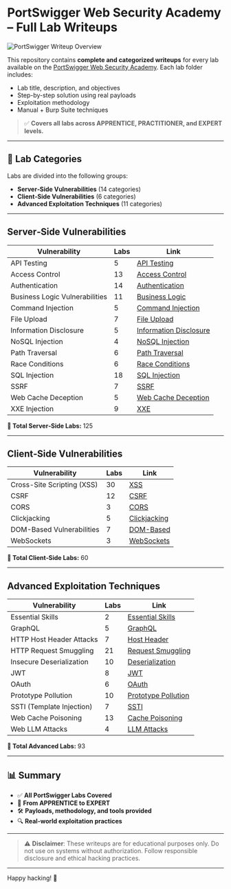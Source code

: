 # PortSwigger Web Security Academy – Full Lab Writeups

![PortSwigger Writeup Overview](https://github.com/user-attachments/assets/cc2f4fd4-0bb1-4f69-b40c-5e99a55d8676)

This repository contains **complete and categorized writeups** for every lab available on the [PortSwigger Web Security Academy](https://portswigger.net/web-security). Each lab folder includes:

- Lab title, description, and objectives  
- Step-by-step solution using real payloads  
- Exploitation methodology  
- Manual + Burp Suite techniques  

> ✅ **Covers all labs across APPRENTICE, PRACTITIONER, and EXPERT levels.**

---

## 🎯 Lab Categories

Labs are divided into the following groups:

-  **Server‑Side Vulnerabilities** (14 categories)
- **Client‑Side Vulnerabilities** (6 categories)
-  **Advanced Exploitation Techniques** (11 categories)

---

##  Server‑Side Vulnerabilities

| Vulnerability                   | Labs | Link                                                                 |
|--------------------------------|------|----------------------------------------------------------------------|
| API Testing                    | 5    | [API Testing](./Server-Side%20labs/API%20testing/)                   |
| Access Control                 | 13   | [Access Control](./Server-Side%20labs/Access%20Control/)             |
| Authentication                 | 14   | [Authentication](./Server-Side%20labs/Authentication/)               |
| Business Logic Vulnerabilities| 11   | [Business Logic](./Server-Side%20labs/Business%20logic%20vulnerabilities/) |
| Command Injection              | 5    | [Command Injection](./Server-Side%20labs/Command_injection/)         |
| File Upload                    | 7    | [File Upload](./Server-Side%20labs/File_Upload/)                     |
| Information Disclosure         | 5    | [Information Disclosure](./Server-Side%20labs/Information%20Disclosure/) |
| NoSQL Injection                | 4    | [NoSQL Injection](./Server-Side%20labs/NoSQL%20injection/)           |
| Path Traversal                 | 6    | [Path Traversal](./Server-Side%20labs/Path-traversal/)               |
| Race Conditions                | 6    | [Race Conditions](./Server-Side%20labs/Race%20Conditions/)           |
| SQL Injection                  | 18   | [SQL Injection](./Server-Side%20labs/SQL_injection/)                 |
| SSRF                           | 7    | [SSRF](./Server-Side%20labs/SSRF/)                                   |
| Web Cache Deception            | 5    | [Web Cache Deception](./Server-Side%20labs/Web%20Cache%20Deception/) |
| XXE Injection                  | 9    | [XXE](./Server-Side%20labs/XXE/)                                     |

**🧮 Total Server‑Side Labs:** 125

---

## Client‑Side Vulnerabilities

| Vulnerability              | Labs | Link                                                                 |
|---------------------------|------|----------------------------------------------------------------------|
| Cross-Site Scripting (XSS)| 30   | [XSS](./Client-Side%20labs/Cross%20Site%20Scripting/)                |
| CSRF                      | 12   | [CSRF](./Client-Side%20labs/CSRF/)                                   |
| CORS                      | 3    | [CORS](./Client-Side%20labs/CORS/)                                   |
| Clickjacking              | 5    | [Clickjacking](./Client-Side%20labs/Clickjacking/)                   |
| DOM-Based Vulnerabilities | 7    | [DOM-Based](./Client-Side%20labs/DOM-based%20vulnerabilities/)       |
| WebSockets                | 3    | [WebSockets](./Client-Side%20labs/WebSockets/)                       |

**🧮 Total Client‑Side Labs:** 60

---

##  Advanced Exploitation Techniques

| Vulnerability                    | Labs | Link                                                                 |
|----------------------------------|------|----------------------------------------------------------------------|
| Essential Skills                | 2    | [Essential Skills](./Advanced%20labs/Essential%20skills/)           |
| GraphQL                         | 5    | [GraphQL](./Advanced%20labs/GraphQL/)                               |
| HTTP Host Header Attacks        | 7    | [Host Header](./Advanced%20labs/HTTP%20Host%20header%20attacks/)    |
| HTTP Request Smuggling          | 21   | [Request Smuggling](./Advanced%20labs/HTTP%20request%20smuggling/)  |
| Insecure Deserialization        | 10   | [Deserialization](./Advanced%20labs/Insecure%20deserialization/)    |
| JWT                             | 8    | [JWT](./Advanced%20labs/JWT/)                                       |
| OAuth                           | 6    | [OAuth](./Advanced%20labs/Oauth/)                                   |
| Prototype Pollution             | 10   | [Prototype Pollution](./Advanced%20labs/Prototype%20pollution/)     |
| SSTI (Template Injection)       | 7    | [SSTI](./Advanced%20labs/SSTI/)                                     |
| Web Cache Poisoning             | 13   | [Cache Poisoning](./Advanced%20labs/Web%20cache%20poisoning/)       |
| Web LLM Attacks                 | 4    | [LLM Attacks](./Advanced%20labs/Web_LLM_Attacks/)                   |

**🧮 Total Advanced Labs:** 93

---

## 📊 Summary

- ✅ **All PortSwigger Labs Covered**
- 🧠 **From APPRENTICE to EXPERT**
- 🛠 **Payloads, methodology, and tools provided**
- 🔍 **Real-world exploitation practices**

---

> ⚠️ **Disclaimer**: These writeups are for educational purposes only. Do not use on systems without authorization. Follow responsible disclosure and ethical hacking practices.

---

Happy hacking! 🚀
